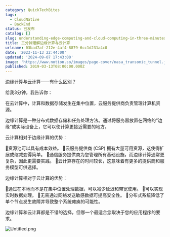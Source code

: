 ```yaml
---
category: QuickTechBites
tags:
  - CloudNative
  - BackEnd
status: 已发布
catalog: []
slug: understanding-edge-computing-and-cloud-computing-in-three-minutes
title: 三分钟理解边缘计算与云计算
urlname: 03bad7af-212e-4af4-8879-6cc1d231a4c0
date: '2023-11-13 22:44:00'
updated: '2024-09-07 17:43:00'
image: 'https://www.notion.so/images/page-cover/nasa_transonic_tunnel.jpg'
published: 2019-03-13T08:00:00.000Z
---
```


边缘计算与云计算——有什么区别？


给我3分钟，我告诉你：


在云计算中，计算和数据存储发生在集中位置，云服务提供商负责管理计算机资源。


边缘计算是一种分布式数据存储和任务处理方法。通过将服务器放置在网络的“边缘”或实际设备上，它可以使计算更接近需要的地方。


云计算相对于边缘计算的优势：


🔹资源池可以具有成本效益。
🔹云服务提供商 (CSP) 拥有大量可用资源，这使得扩展或缩减变得简单。
🔹通信服务提供商为您管理所有基础设施，而边缘计算通常更复杂，因此更需要实践。
🔹云计算存在的时间较长，这意味着有更多的提供商和服务模型可供选择。


边缘计算相对于云计算的优势：


🔸通过在本地而不是在集中位置处理数据，可以减少延迟和带宽使用。
🔸可以实现实时数据处理。
🔸无需通过网络发送敏感数据可提高安全性。
🔸分布式系统降低了单个节点发生故障并导致整个系统瘫痪的可能性。


边缘计算和云计算都是不错的选择，但哪一个最适合您取决于您的应用程序的要求。


![Untitled.png](https://prod-files-secure.s3.us-west-2.amazonaws.com/5d24fe63-e567-4804-86f9-9fdc62e13082/13581d9b-f241-4af1-9995-cb87504adaf1/Untitled.png?X-Amz-Algorithm=AWS4-HMAC-SHA256&X-Amz-Content-Sha256=UNSIGNED-PAYLOAD&X-Amz-Credential=ASIAZI2LB466Q62VTEEN%2F20250301%2Fus-west-2%2Fs3%2Faws4_request&X-Amz-Date=20250301T053718Z&X-Amz-Expires=3600&X-Amz-Security-Token=IQoJb3JpZ2luX2VjEGQaCXVzLXdlc3QtMiJHMEUCIQDYJKBvmGGRKUnHC%2BAfUNtRzIRmZJE3yNIUlxI%2FU5CdbAIgN1FjgTVB7tbLPW%2BBu8cOathz4Dgd4%2FY2J2hbM6ax8EEqiAQInf%2F%2F%2F%2F%2F%2F%2F%2F%2F%2FARAAGgw2Mzc0MjMxODM4MDUiDAk3ChLeFGx%2BCxvxiCrcA613Fpq3u3HAuQ0jPbBs3aivEoVKhaqJSJ9yPlNhWOZCK56MK4M4d3Z%2BvvMc8xXV8gLiE4LmGCwMRqM3ce%2BQrmMxnCMzEpQc00jBADY7ws6INplcBD4wXUS4PnoPfaxMJnSYZ2f4hHIvqPD2XhF0lq0c4c%2Fmm4vVlZfRtboityK%2FEMKpxPDnD1j4mvsd%2FE3sxup0%2Fd8N35MhZe512lffUoUq51arbY0a9%2BxVJHPHxnJzpZVT5tmnqffEuEiciXScZg%2BXAGEDG4YoE5LS8kJzRgXFUnyHhzRaWPXGLwC2wsZXCKOlJKRYC3s1jIZAcjX9JDjxmwSoAxMb4zK%2FTNwkCGBaNXeBlFoKeE1zFnpv7ZKmTi%2F1uQe5mOgY%2FL8XpvnhGUg3%2Bjvp%2Bh44%2F83diHFqknilZ95rUlfXM8E8heiV9q1CsMfY8Ur41C%2BNOTzXQcrdJfT18Kh%2F7jMsXO%2BJpctbt0ne9NkvmeWAmKFSoUlSMlBIEcjAFOZjdxwWCeg7vnJlEdPFGezYDNpX51xVWpVwCnw0fDzkLNeM3CpcMNNRbbXGm5bIv%2FaNS7XYXq7CFpD%2Fz0MeOwMvLeOfi1JUmV17QrzFtIU122NiemHl36N8Dpk3AXWCBlS28DQH8JtpMI2Qir4GOqUBKQVX1ABxi9%2BJp6LdyTxRKpMvs2BVeUDUmuEY5yes4x69F2LIusSPVpXXlllMvOwCmdGjvp38bNwH3w9CWV5fqDyXUJ1WnTaoqBo5brwG%2BkaNKtLLZLARvRgCEWdZF2h46CMmktBzIW1%2ByPhBURGfgxDBGpcUrQWJGhffrig6HKsL24z8gGAXFcVgjcYLwI8z9OnFqpgj1QUT12lManlciUP68kVs&X-Amz-Signature=fef8f6013d86c1f6dcb7124747c5ebe4dc2107a9f465d132f3d1dc09cdfaa5c4&X-Amz-SignedHeaders=host&x-id=GetObject)

